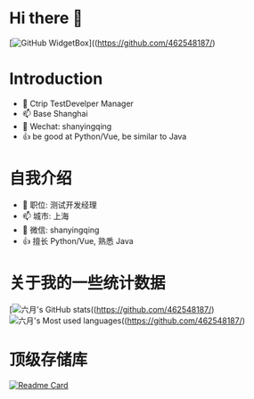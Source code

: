 # Hi there 👋
[![GitHub WidgetBox](https://github-widgetbox.vercel.app/api/profile?username=462548187&data=followers,repositories,stars,commits)]((https://github.com/462548187/)

# Introduction
- 🔭 Ctrip TestDevelper Manager
- 📫 Base Shanghai
- 💬 Wechat: shanyingqing
- 👍 be good at Python/Vue, be similar to Java


# 自我介绍
- 🔭 职位: 测试开发经理
- 📫 城市: 上海
- 💬 微信: shanyingqing
- 👍 擅长 Python/Vue, 熟悉 Java

# 关于我的一些统计数据
[![六月's GitHub stats](https://github-readme-stats.vercel.app/api?username=462548187&show_icons=true&theme=radical)((https://github.com/462548187/)
![六月's Most used languages](https://github-readme-stats.vercel.app/api/top-langs/?username=462548187&layout=compact&theme=radical&langs_count=8)((https://github.com/462548187/)

# 顶级存储库
[![Readme Card](https://github-readme-stats.vercel.app/api/pin/?username=462548187&repo=fastApiFramework)](https://github.com/462548187/fastApiFramework)
